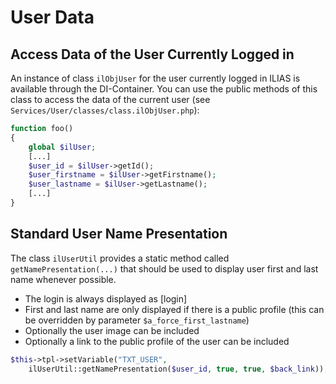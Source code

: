 # User Data
## Access Data of the User Currently Logged in

An instance of class `ilObjUser` for the user currently logged in ILIAS is available through the DI-Container. You can use the public methods of this class to access the data of the current user (see `Services/User/classes/class.ilObjUser.php`):

```php
function foo()
{
	global $ilUser;
	[...]
	$user_id = $ilUser->getId();
	$user_firstname = $ilUser->getFirstname();
	$user_lastname = $ilUser->getLastname();
	[...]
}
```

## Standard User Name Presentation

The class `ilUserUtil` provides a static method called `getNamePresentation(...)` that should be used to display user first and last name whenever possible.

- The login is always displayed as [login]
- First and last name are only displayed if there is a public profile (this can be overridden by parameter `$a_force_first_lastname`)
- Optionally the user image can be included
- Optionally a link to the public profile of the user can be included

```php
$this->tpl->setVariable("TXT_USER",
	ilUserUtil::getNamePresentation($user_id, true, true, $back_link));
```
